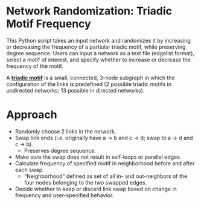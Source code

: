 # Network Randomization: Triadic Motif Frequency

This Python script takes an input network and randomizes it by increasing or decreasing 
the frequency of a partiular triadic motif, while preserving degree sequence. Users can
input a network as a text file (edgelist format), select a motif of interest, and specify whether to
increase or decrease the frequency of the motif.

A <ins>**triadic motif**</ins> is a small, connected, 3-node subgraph in which the configuration of the links is predefined (2 possible triadic motifs in undirected networks; 13 possible in directed networks).

# Approach
- Randomly choose 2 links in the network.
- Swap link ends (i.e. originally have a → b and c → d; swap to a → d and c → b).
    - Preserves degree sequence.
- Make sure the swap does not result in self-loops or parallel edges.
- Calculate frequency of specified motif in neighborhood before and after each swap.
    - “Neighborhood” defined as set of all in- and out-neighbors of the four nodes belonging to the two swapped edges.
- Decide whether to keep or discard link swap based on change in frequency and user-specified behavior.

